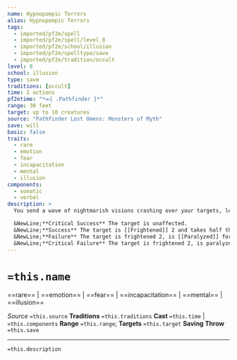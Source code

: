 ```yaml
---
name: Hypnopompic Terrors
alias: Hypnopompic Terrors
tags:
  - imported/pf2e/spell
  - imported/pf2e/spell/level_8
  - imported/pf2e/school/illusion
  - imported/pf2e/spelltype/save
  - imported/pf2e/tradition/occult
level: 8
school: illusion
type: save
traditions: [occult]
time: 2 actions
pf2etime: "*⬺{ .Pathfinder }*"
range: 30 feet
target: up to 10 creatures
source: "Pathfinder Lost Omens: Monsters of Myth"
save: will
basic: false
traits:
  - rare
  - emotion
  - fear
  - incapacitation
  - mental
  - illusion
components:
  - somatic
  - verbal
description: >
  You send a wave of nightmarish visions crashing over your targets, leaving them [[Paralyzed]] by fear. These visions inflict real wounds on vulnerable targets, dealing 6d12 mental damage. If you target a sleeping creature, it wakes up as it attempts the save but takes one degree of success worse than the result it rolled on its save.

  &NewLine;**Critical Success** The target is unaffected.
  &NewLine;**Success** The target is [[Frightened]] 2 and takes half the mental damage.
  &NewLine;**Failure** The target is frightened 2, is [[Paralyzed]] for 1 round, and takes the full mental damage.
  &NewLine;**Critical Failure** The target is frightened 2, is paralyzed for 2 rounds, and takes double the mental damage.
---
```

# `=this.name`
==rare== | ==emotion== | ==fear== | ==incapacitation== | ==mental== | ==illusion==

*Source* `=this.source`
**Traditions** `=this.traditions`
**Cast** `=this.time` | `=this.components`
**Range** `=this.range`; **Targets** `=this.target`
**Saving Throw** `=this.save`

***
`=this.description`
